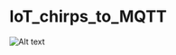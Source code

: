 # IoT_chirps_to_MQTT

![Alt text](https://larsbergqvist.files.wordpress.com/2016/10/chirp_to_mqtt_rpi.png?w=816 "IoT chirps to MQTT")
